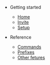 - Getting started
  - [Home](/ "Homepage")
  - [Invite](start/invite.md "Invite UZX to your server")
  - [Setup](start/setup.md "Server setup")

- Reference
  - [Commands](ref/commands.md "Commands reference")
  - [Prefixes](ref/prefixes.md "Prefix info")
  - [Other fetures](ref/other.md "Other fetures")
